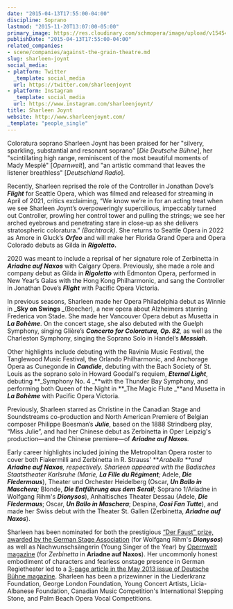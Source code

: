 ```yaml
---
date: "2015-04-13T17:55:00-04:00"
discipline: Soprano
lastmod: "2015-11-20T13:07:00-05:00"
primary_image: https://res.cloudinary.com/schmopera/image/upload/v1545409169/media/webhook-uploads/1448042845640/2014-11-20---Sharleen-Joynt.jpg.jpg
publishDate: "2015-04-13T17:55:00-04:00"
related_companies:
- scene/companies/against-the-grain-theatre.md
slug: sharleen-joynt
social_media:
- platform: Twitter
  _template: social_media
  url: https://twitter.com/sharleenjoynt
- platform: Instagram
  _template: social_media
  url: https://www.instagram.com/sharleenjoynt/
title: Sharleen Joynt
website: http://www.sharleenjoynt.com/
_template: "people_single"
---
```

Coloratura soprano Sharleen Joynt has been praised for her "silvery, sparkling, substantial and resonant soprano" \[_Die Deutsche Bühne_\], her "scintillating high range, reminiscent of the most beautiful moments of Mady Mesplé" \[_Opernwelt_\], and "an artistic command that leaves the listener breathless" \[_Deutschland Radio_\].

Recently, Sharleen reprised the role of the Controller in Jonathan Dove’s **_Flight_** for Seattle Opera, which was filmed and released for streaming in April of 2021, critics exclaiming, “We know we’re in for an acting treat when we see Sharleen Joynt’s overpoweringly supercilious, impeccably turned out Controller, prowling her control tower and pulling the strings; we see her arched eyebrows and penetrating stare in close-up as she delivers stratospheric coloratura.” _(Bachtrack)_. She returns to Seattle Opera in 2022 as Amore in Gluck’s **_Orfeo_** and will make her Florida Grand Opera and Opera Colorado debuts as Gilda in **_Rigoletto_.**

2020 was meant to include a reprisal of her signature role of Zerbinetta in **_Ariadne auf Naxos_** with Calgary Opera. Previously, she made a role and company debut as Gilda in **_Rigoletto_** with Edmonton Opera, performed in New Year’s Galas with the Hong Kong Philharmonic, and sang the Controller in Jonathan Dove’s **_Flight_** with Pacific Opera Victoria.

In previous seasons, Sharleen made her Opera Philadelphia debut as Winnie in **_Sky on Swings _**(Beecher), a new opera about Alzheimers starring Frederica von Stade. She made her Vancouver Opera debut as Musetta in **_La Bohème_**. On the concert stage, she also debuted with the Guelph Symphony, singing Glière’s **_Concerto for Coloratura, Op. 82_**_,_ as well as the Charleston Symphony, singing the Soprano Solo in Handel’s **_Messiah_**.

Other highlights include debuting with the Ravinia Music Festival, the Tanglewood Music Festival, the Orlando Philharmonic, and Anchorage Opera as Cunegonde in **_Candide_**, debuting with the Bach Society of St. Louis as the soprano solo in Howard Goodall's requiem, **_Eternal Light_**, debuting **_Symphony No. 4 _**with the Thunder Bay Symphony, and performing both Queen of the Night in **_The Magic Flute _**and Musetta in **_La Bohème_** with Pacific Opera Victoria.

Previously, Sharleen starred as Christine in the Canadian Stage and Soundstreams co-production and North American Premiere of Belgian composer Philippe Boesman’s **_Julie_**, based on the 1888 Strindberg play, “Miss Julie”, and had her Chinese debut as Zerbinetta in Oper Leipzig's production—and the Chinese premiere—of **_Ariadne auf Naxos_**_._

Early career highlights included joining the Metropolitan Opera roster to cover both Fiakermilli and Zerbinetta in R. Strauss' **_Arabella _**and **_Ariadne auf Naxos_**, respectively. Sharleen appeared with the Badisches Staatstheater Karlsruhe (Marie, **_La Fille du Régiment_**_;_ Adele, **_Die Fledermaus_**), Theater und Orchester Heidelberg (Oscar, **_Un Ballo in Maschera_**_;_ Blonde, **_Die Entführung aus dem Serail_**_;_ Soprano 1/Ariadne in Wolfgang Rihm's **_Dionysos_**), Anhaltisches Theater Dessau (Adele, **_Die Fledermaus_**; Oscar, **_Un Ballo in Maschera_**; Despina, **_Cosi Fan Tutte_**), and made her Swiss debut with the Theater St. Gallen (Zerbinetta, **_Ariadne auf Naxos_**).

Sharleen has been nominated for both the prestigious [“Der Faust” prize, awarded by the German Stage Association](http://www.buehnenverein.de/de/netzwerke-und-projekte/der-faust/der-faust-2013.html) (for Wolfgang Rihm's **_Dionysos_**) as well as Nachwunschsängerin (Young Singer of the Year) by [Opernwelt magazine](http://www.opernwelt.de/) (for _Zerbinetta_ in **Ariadne auf Naxos**). Her uncommonly honest embodiment of characters and fearless onstage presence in German Regietheater led to a [3-page article in the May 2013 issue of Deutsche Bühne magazine](http://www.sharleenjoynt.com/s/Joynt_Deutsche_Buehne_magazine.pdf). Sharleen has been a prizewinner in the Liederkranz Foundation, George London Foundation, Young Concert Artists, Licia-Albanese Foundation, Canadian Music Competition's International Stepping Stone, and Palm Beach Opera Vocal Competitions.